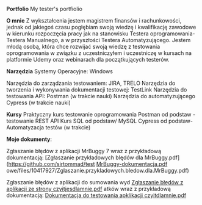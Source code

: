 **Portfolio**
My tester's portfiolio

**O mnie**
Z wykształcenia jestem magistrem finansów i rachunkowości, jednak od jakiegoś czasu pogłębiam swoją wiedzę i kwalifikację zawodowe w kierunku rozpoczęcia pracy jak na stanowisku Testera oprogramowania- Testera Manualnego, a w przyszłości Testera Automatyzującego. 
Jestem młodą osobą, która chce rozwijać swoją wiedzę z testowania oprogramowania w związku z uczestniczyłem i uczestniczę w kursach na platformie Udemy oraz webinarach dla początkujących testerów. 

**Narzędzia**
Systemy Operacyjne: Windows

Narzędzia do zarządzania testowaniem: JIRA, TRELO
Narzędzia do tworzenia i wykonywania dokumentacji testowej: TestLink
Narzędzia do testowania API: Postman (w trakcie nauki)
Narzędzia do automatyzującego Cypress (w trakcie nauki)

**Kursy**
Praktyczny kurs testowanie oprogramowania
Postman od podstaw - testowanie REST API
Kurs SQL od podstaw/ MySQL
Cypress od podstaw- Automatyzacja testów (w trakcie)


**Moje dokumenty**:

Zgłaszanie błędów z aplikacji MrBuggy 7 wraz z przykładową dokumentacją:
[Zgłaszanie przykładowych blędów dla MrBuggy.pdf](https://github.com/sirtommad/test
[MrBuggy-dokumentacja.pdf](https://github.com/sirtommad/testowe/files/10417928/MrBuggy-dokumentacja.pdf)
owe/files/10417927/Zglaszanie.przykladowych.bledow.dla.MrBuggy.pdf)

Zgłaszanie błędów z aplikacji do sumowania wyd
[Zgłaszanie błędów  z aplikacji ze strony czyitjesdlamnie.pdf](https://github.com/sirtommad/testowe/files/10417929/Zglaszanie.bledow.z.aplikacji.ze.strony.czyitjesdlamnie.pdf)
atków wraz z przykładową dokumentacją:
[Dokumentacja do testowania apklikacji czyitdlamnie.pdf](https://github.com/sirtommad/testowe/files/10417930/Dokumentacja.do.testowania.apklikacji.czyitdlamnie.pdf)
